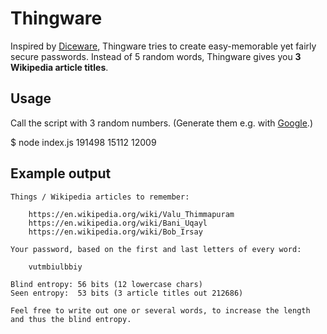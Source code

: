 # Thingware

Inspired by [Diceware](https://en.wikipedia.org/wiki/Diceware), Thingware tries to create easy-memorable yet fairly secure passwords. Instead of 5 random words, Thingware gives you **3 Wikipedia article titles**.

## Usage

Call the script with 3 random numbers. (Generate them e.g. with [Google](https://www.google.com/search?q=random%20number%20between%200%20and%20212686).)

   $ node index.js 191498 15112 12009

## Example output

    Things / Wikipedia articles to remember:
    
    	https://en.wikipedia.org/wiki/Valu_Thimmapuram
    	https://en.wikipedia.org/wiki/Bani_Uqayl
    	https://en.wikipedia.org/wiki/Bob_Irsay
    
    Your password, based on the first and last letters of every word:
    
    	vutmbiulbbiy
    
    Blind entropy: 56 bits (12 lowercase chars)
    Seen entropy:  53 bits (3 article titles out 212686)
    
    Feel free to write out one or several words, to increase the length and thus the blind entropy.
